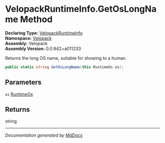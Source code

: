 ﻿<!--  
  <auto-generated>   
    The contents of this file were generated by a tool.  
    Changes to this file may be list if the file is regenerated  
  </auto-generated>   
-->

# VelopackRuntimeInfo.GetOsLongName Method

**Declaring Type:** [VelopackRuntimeInfo](../index.md)  
**Namespace:** [Velopack](../../index.md)  
**Assembly:** Velopack  
**Assembly Version:** 0.0.942+a011233

Returns the long OS name, suitable for showing to a human.

```csharp
public static string GetOsLongName(this RuntimeOs os);
```

## Parameters

`os`  [RuntimeOs](../../RuntimeOs/index.md)

## Returns

string

___

*Documentation generated by [MdDocs](https://github.com/ap0llo/mddocs)*
